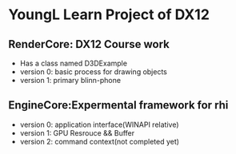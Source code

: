 # YoungL Learn Project of DX12

## RenderCore: DX12 Course work
- Has a class named D3DExample
- version 0: basic process for drawing objects
- version 1: primary blinn-phone

## EngineCore:Expermental framework for rhi
- version 0: application interface(WINAPI relative)
- version 1: GPU Resrouce && Buffer
- version 2: command context(not completed yet)
